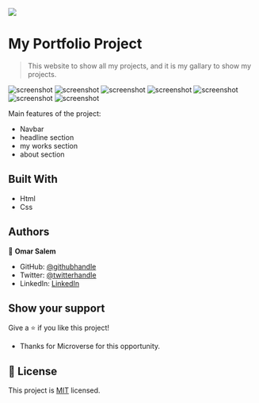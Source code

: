 ![](https://img.shields.io/badge/Microverse-blueviolet)

# My Portfolio Project

> This website to show all my projects, and it is my gallary to show my projects.

![screenshot](./assests/ScreenshotPortfolio.png)
![screenshot](./assests/work1.png)
![screenshot](./assests/work2.png)
![screenshot](./assests/work3.png)
![screenshot](./assests/work4.png)
![screenshot](./assests/about1.png)
![screenshot](./assests/about2.png)

Main features of the project:

- Navbar
- headline section
- my works section
- about section

## Built With

- Html
- Css

## Authors

👤 **Omar Salem**

- GitHub: [@githubhandle](https://github.com/omarsalem7)
- Twitter: [@twitterhandle](https://twitter.com/Omar80491499)
- LinkedIn: [LinkedIn](https://www.linkedin.com/in/omar-salem-a6945b177/)

## Show your support

Give a ⭐️ if you like this project!

- Thanks for Microverse for this opportunity.

## 📝 License

This project is [MIT](./MIT.md) licensed.

